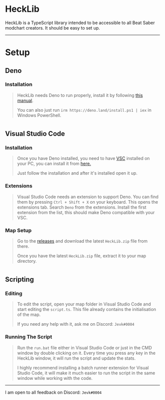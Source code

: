 # HeckLib
HeckLib is a TypeScript library intended to be accessible to all Beat Saber modchart creators. It should be easy to set up.

***

# Setup

## Deno

### Installation
> HeckLib needs Deno to run properly, install it by following <a href="https://deno.land/manual@v1.28.1/getting_started/installation">this manual</a>.
> 
> You can also just run `irm https://deno.land/install.ps1 | iex` in Windows PowerShell.

#

## Visual Studio Code

### Installation
> Once you have Deno installed, you need to have <a href="https://code.visualstudio.com/">VSC</a> installed on your PC, you can install it from <a href="https://code.visualstudio.com/">here.</a>
> 
> Just follow the installation and after it's installed open it up.

### Extensions
> Visual Studio Code needs an extension to support Deno. You can find them by pressing `Ctrl + Shift + X` on your keyboard. This opens the extensions tab. Search `Deno` from the extensions. Install the first extension from the list, this should make Deno compatible with your VSC.

### Map Setup
> Go to the <a href="https://github.com/Heck-Library/HeckLib/releases">releases</a> and download the latest `HeckLib.zip` file from there.
> 
> Once you have the latest `HeckLib.zip` file, extract it to your map directory.

#

## Scripting

### Editing
> To edit the script, open your map folder in Visual Studio Code and start editing the `script.ts`. This file already contains the initialisation of the map.
>
> If you need any help with it, ask me on Discord: `Jevk#0004`

### Running The Script

> Run the `run.bat` file either in Visual Studio Code or just in the CMD window by double clicking on it. Every time you press any key in the HeckLib window, it will run the script and update the stats.
> 
> I highly recommend installing a batch runner extension for Visual Studio Code, it will make it much easier to run the script in the same window while working with the code.

***

I am open to all feedback on Discord: `Jevk#0004`
